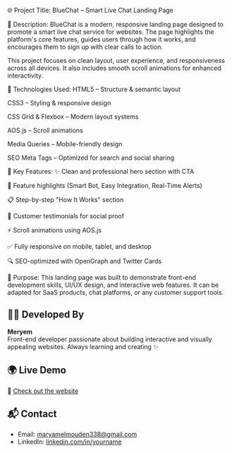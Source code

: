 🌐 Project Title:
BlueChat – Smart Live Chat Landing Page

📝 Description:
BlueChat is a modern, responsive landing page designed to promote a smart live chat service for websites. The page highlights the platform's core features, guides users through how it works, and encourages them to sign up with clear calls to action.

This project focuses on clean layout, user experience, and responsiveness across all devices. It also includes smooth scroll animations for enhanced interactivity.

🔧 Technologies Used:
HTML5 – Structure & semantic layout

CSS3 – Styling & responsive design

CSS Grid & Flexbox – Modern layout systems

AOS.js – Scroll animations

Media Queries – Mobile-friendly design

SEO Meta Tags – Optimized for search and social sharing

📱 Key Features:
✨ Clean and professional hero section with CTA

🔧 Feature highlights (Smart Bot, Easy Integration, Real-Time Alerts)

📋 Step-by-step "How It Works" section

💬 Customer testimonials for social proof

⚡ Scroll animations using AOS.js

✅ Fully responsive on mobile, tablet, and desktop

🔍 SEO-optimized with OpenGraph and Twitter Cards

🎯 Purpose:
This landing page was built to demonstrate front-end development skills, UI/UX design, and interactive web features. It can be adapted for SaaS products, chat platforms, or any customer support tools.

## 👩‍💻 Developed By

**Meryem**  
Front-end developer passionate about building interactive and visually appealing websites. Always learning and creating ✨

## 🌍 Live Demo

🔗 [Check out the website](https://jocular-rugelach-c694de.netlify.app/)

## 📬 Contact

- Email: maryamelmouden338@gmail.com  
- LinkedIn: [linkedin.com/in/yourname](www.linkedin.com/in/meryem-el-mouden-40688230b)  
